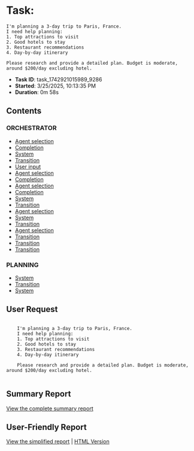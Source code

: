 # Task: 
    I'm planning a 3-day trip to Paris, France.
    I need help planning:
    1. Top attractions to visit
    2. Good hotels to stay
    3. Restaurant recommendations
    4. Day-by-day itinerary

    Please research and provide a detailed plan. Budget is moderate, around $200/day excluding hotel.
    

- **Task ID**: task_1742921015989_9286
- **Started**: 3/25/2025, 10:13:35 PM
- **Duration**: 0m 58s

## Contents

### ORCHESTRATOR

- [Agent selection](00_orchestrator/001_agent_selection/selection.md)
- [Completion](00_orchestrator/001_completion/completion.md)
- [System](00_orchestrator/001_system/system.md)
- [Transition](00_orchestrator/001_transition/transition.md)
- [User input](00_orchestrator/001_user_input/user_request.md)
- [Agent selection](00_orchestrator/002_agent_selection/selection.md)
- [Completion](00_orchestrator/002_completion/completion.md)
- [Agent selection](00_orchestrator/003_agent_selection/selection.md)
- [Completion](00_orchestrator/003_completion/completion.md)
- [System](00_orchestrator/003_system/system.md)
- [Transition](00_orchestrator/003_transition/transition.md)
- [Agent selection](00_orchestrator/004_agent_selection/selection.md)
- [System](00_orchestrator/004_system/system.md)
- [Transition](00_orchestrator/004_transition/transition.md)
- [Agent selection](00_orchestrator/005_agent_selection/selection.md)
- [Transition](00_orchestrator/005_transition/transition.md)
- [Transition](00_orchestrator/006_transition/transition.md)
- [Transition](00_orchestrator/007_transition/transition.md)

### PLANNING

- [System](01_planning/002_system/system.md)
- [Transition](01_planning/002_transition/transition.md)
- [System](01_planning/005_system/system.md)


## User Request

```

    I'm planning a 3-day trip to Paris, France.
    I need help planning:
    1. Top attractions to visit
    2. Good hotels to stay
    3. Restaurant recommendations
    4. Day-by-day itinerary

    Please research and provide a detailed plan. Budget is moderate, around $200/day excluding hotel.
    
```

## Summary Report

[View the complete summary report](report/summary.md)

## User-Friendly Report

[View the simplified report](user-report/summary.md) | [HTML Version](user-report/summary.html)
